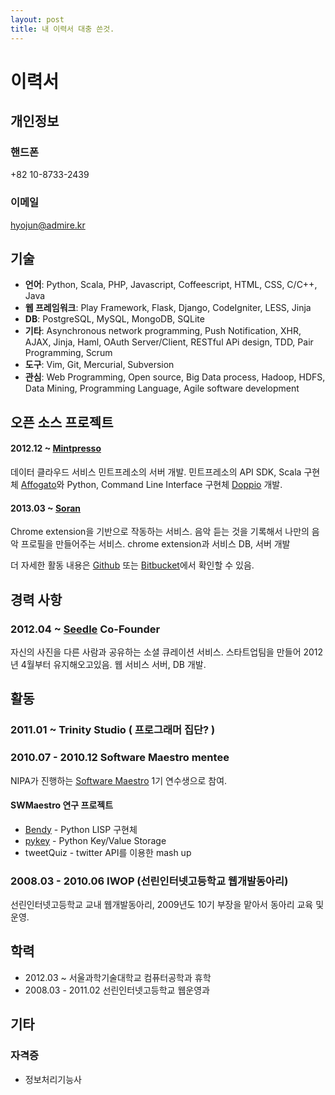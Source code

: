 ```yaml
---
layout: post
title: 내 이력서 대충 쓴것.
---
```


# 이력서

## 개인정보

### 핸드폰

+82 10-8733-2439

### 이메일

hyojun@admire.kr

## 기술

 - **언어**: Python, Scala, PHP, Javascript, Coffeescript, HTML, CSS, C/C++, Java
 - **웹 프레임워크**: Play Framework, Flask, Django, CodeIgniter, LESS, Jinja
 - **DB**: PostgreSQL, MySQL, MongoDB, SQLite
 - **기타**: Asynchronous network programming, Push Notification, XHR, AJAX, Jinja, Haml, OAuth Server/Client, RESTful APi design, TDD, Pair Programming, Scrum
 - **도구**: Vim, Git, Mercurial, Subversion
 - **관심**: Web Programming, Open source, Big Data process, Hadoop, HDFS, Data Mining, Programming Language, Agile software development
 
 
## 오픈 소스 프로젝트

#### 2012.12 ~ [Mintpresso][mintpresso]

데이터 클라우드 서비스 민트프레소의 서버 개발. 민트프레소의 API SDK, Scala 구현체 [Affogato][affogato]와 Python, Command Line Interface 구현체 [Doppio][doppio] 개발.

#### 2013.03 ~ [Soran][soran]

Chrome extension을 기반으로 작동하는 서비스. 음악 듣는 것을 기록해서 나만의 음악 프로필을 만들어주는 서비스. chrome extension과 서비스 DB, 서버 개발

더 자세한 활동 내용은 [Github][mygithub] 또는 [Bitbucket][mybitbucket]에서 확인할 수 있음.

## 경력 사항

### 2012.04 ~ [Seedle][seedle] Co-Founder 

자신의 사진을 다른 사람과 공유하는 소셜 큐레이션 서비스. 스타트업팀을 만들어 2012년 4월부터 유지해오고있음. 웹 서비스 서버, DB 개발.

## 활동

### 2011.01 ~ Trinity Studio ( 프로그래머 집단? )

### 2010.07 - 2010.12 Software Maestro mentee

NIPA가 진행하는 [Software Maestro][soma] 1기 연수생으로 참여.

#### SWMaestro 연구 프로젝트

 - [Bendy][bendy] - Python LISP 구현체 
 - [pykey][pykey] - Python Key/Value Storage
 - tweetQuiz - twitter API를 이용한 mash up

### 2008.03 - 2010.06 IWOP (선린인터넷고등학교 웹개발동아리)

선린인터넷고등학교 교내 웹개발동아리, 2009년도 10기 부장을 맡아서 동아리 교육 및 운영.

## 학력
  
  - 2012.03 ~ 서울과학기술대학교 컴퓨터공학과 휴학
  - 2008.03 - 2011.02 선린인터넷고등학교 웹운영과 
  

## 기타

### 자격증

 - 정보처리기능사

[seedle]: http://theseedle.com
[mintpresso]: http://mintpresso.com
[soran]: http://soran.admire.kr
[affogato]: https://github.com/admire93/Affogato
[doppio]: https://github.com/admire93/Doppio
[soma]: http://www.swmaestro.kr/main.do
[pykey]: https://github.com/admire93/pykey
[bendy]: https://bitbucket.org/admire93/bendy
[mygithub]: http://github.com/admire93

[mybitbucket]: http://bitbucket.org/admire93
